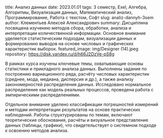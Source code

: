 title: Анализ данных
date: 2023.01.01
tags: 3 семестр, Exel, Алгебра, Алгоритмы, Визуализация данных, Математический анализ, Программирование, Работа с текстом, Софт
slug: analiz-dannyh-3sem
author: Клементьев Алексей Александрович
summary: Дисциплина посвящена изучению методов сбора, обработки, анализа и интерпретации количественной информации. Основное внимание уделяется статистическим подходам, визуализации данных и формированию выводов на основе числовых и графических характеристик выборок.
featured_image: img/Designer (14).jpeg
repository: https://disk.yandex.ru/d/h66J2DzVe-pS8g

В рамках курса изучены ключевые темы, охватывающие основы статистики и прикладного анализа данных. Выполнены задания по построению вариационного ряда, расчёту числовых характеристик (среднее, мода, медиана, дисперсия и др.), а также анализу закономерностей распределения данных. Исследовано нормальное распределение как модель реальных процессов, проведена работа с эмпирическими распределениями.
Отдельное внимание уделено классификации погрешностей измерений и методам интерпретации результатов на основе практических наблюдений. Работы структурированы по темам, включают теоретические обоснования, расчёты и визуальное представление данных (таблицы, графики), что свидетельствует о системном подходе к освоению методов анализа.

